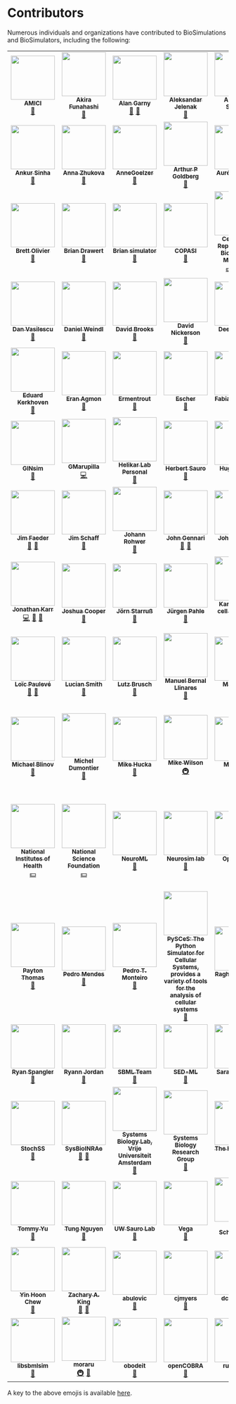 # Contributors

Numerous individuals and organizations have contributed to BioSimulations and BioSimulators, including the following:

<!-- ALL-CONTRIBUTORS-LIST:START - Do not remove or modify this section -->
<!-- prettier-ignore-start -->
<!-- markdownlint-disable -->
<table>
  <tr>
    <td align="center"><a href="https://github.com/AMICI-dev"><img src="https://avatars.githubusercontent.com/u/68919097?v=4?s=100" width="100px;" alt=""/><br /><sub><b>AMICI</b></sub></a><br /><a href="#tool-AMICI-dev" title="Tools">🔧</a></td>
    <td align="center"><a href="https://fun.bio.keio.ac.jp/"><img src="https://avatars.githubusercontent.com/u/1589676?v=4?s=100" width="100px;" alt=""/><br /><sub><b>Akira Funahashi</b></sub></a><br /><a href="#tool-funasoul" title="Tools">🔧</a></td>
    <td align="center"><a href="https://hellix.com/Alan/"><img src="https://avatars.githubusercontent.com/u/602265?v=4?s=100" width="100px;" alt=""/><br /><sub><b>Alan Garny</b></sub></a><br /><a href="#ideas-agarny" title="Ideas, Planning, & Feedback">🤔</a> <a href="#data-agarny" title="Data">🔣</a></td>
    <td align="center"><a href="https://github.com/ajelenak"><img src="https://avatars.githubusercontent.com/u/7267124?v=4?s=100" width="100px;" alt=""/><br /><sub><b>Aleksandar Jelenak</b></sub></a><br /><a href="#tool-ajelenak" title="Tools">🔧</a></td>
    <td align="center"><a href="https://github.com/ASinanSaglam"><img src="https://avatars.githubusercontent.com/u/11724447?v=4?s=100" width="100px;" alt=""/><br /><sub><b>Ali Sinan Saglam</b></sub></a><br /><a href="#data-ASinanSaglam" title="Data">🔣</a></td>
    <td align="center"><a href="https://uni-tuebingen.de/en/127116"><img src="https://avatars.githubusercontent.com/u/1740827?v=4?s=100" width="100px;" alt=""/><br /><sub><b>Andreas Dräger</b></sub></a><br /><a href="#tool-draeger" title="Tools">🔧</a></td>
    <td align="center"><a href="https://github.com/AnkitaxPriya"><img src="https://avatars.githubusercontent.com/u/44089458?v=4?s=100" width="100px;" alt=""/><br /><sub><b>Ankita</b></sub></a><br /><a href="#data-AnkitaxPriya" title="Data">🔣</a></td>
  </tr>
  <tr>
    <td align="center"><a href="https://ankursinha.in/"><img src="https://avatars.githubusercontent.com/u/102575?v=4?s=100" width="100px;" alt=""/><br /><sub><b>Ankur Sinha</b></sub></a><br /><a href="#tool-sanjayankur31" title="Tools">🔧</a></td>
    <td align="center"><a href="https://research.pasteur.fr/en/member/anna-zhukova"><img src="https://avatars.githubusercontent.com/u/10465838?v=4?s=100" width="100px;" alt=""/><br /><sub><b>Anna Zhukova</b></sub></a><br /><a href="#data-annazhukova" title="Data">🔣</a></td>
    <td align="center"><a href="https://github.com/AnneGoelzer"><img src="https://avatars.githubusercontent.com/u/32333634?v=4?s=100" width="100px;" alt=""/><br /><sub><b>AnneGoelzer</b></sub></a><br /><a href="#data-AnneGoelzer" title="Data">🔣</a></td>
    <td align="center"><a href="https://www.mountsinai.org/profiles/arthur-p-goldberg"><img src="https://avatars.githubusercontent.com/u/33882?v=4?s=100" width="100px;" alt=""/><br /><sub><b>Arthur P Goldberg</b></sub></a><br /><a href="#ideas-artgoldberg" title="Ideas, Planning, & Feedback">🤔</a></td>
    <td align="center"><a href="http://aurelien.naldi.info/"><img src="https://avatars.githubusercontent.com/u/250984?v=4?s=100" width="100px;" alt=""/><br /><sub><b>Aurélien Naldi</b></sub></a><br /><a href="#data-aurelien-naldi" title="Data">🔣</a> <a href="#tool-aurelien-naldi" title="Tools">🔧</a></td>
    <td align="center"><a href="http://bshaikh.com"><img src="https://avatars.githubusercontent.com/u/32490144?v=4?s=100" width="100px;" alt=""/><br /><sub><b>Bilal Shaikh</b></sub></a><br /><a href="https://github.com/biosimulations/biosimulations/commits?author=bilalshaikh42" title="Code">💻</a> <a href="https://github.com/biosimulations/biosimulations/commits?author=bilalshaikh42" title="Documentation">📖</a> <a href="#infra-bilalshaikh42" title="Infrastructure (Hosting, Build-Tools, etc)">🚇</a></td>
    <td align="center"><a href="https://www.ebi.ac.uk/biomodels"><img src="https://avatars.githubusercontent.com/u/74367888?v=4?s=100" width="100px;" alt=""/><br /><sub><b>BioModels</b></sub></a><br /><a href="#data-EBI-BioModels" title="Data">🔣</a></td>
  </tr>
  <tr>
    <td align="center"><a href="http://teusinkbruggemanlab.nl/brett-olivier/"><img src="https://avatars.githubusercontent.com/u/5011985?v=4?s=100" width="100px;" alt=""/><br /><sub><b>Brett Olivier</b></sub></a><br /><a href="#tool-bgoli" title="Tools">🔧</a></td>
    <td align="center"><a href="https://github.com/briandrawert"><img src="https://avatars.githubusercontent.com/u/1413538?v=4?s=100" width="100px;" alt=""/><br /><sub><b>Brian Drawert</b></sub></a><br /><a href="#tool-briandrawert" title="Tools">🔧</a></td>
    <td align="center"><a href="https://briansimulator.org/"><img src="https://avatars.githubusercontent.com/u/2292949?v=4?s=100" width="100px;" alt=""/><br /><sub><b>Brian simulator</b></sub></a><br /><a href="#tool-brian-team" title="Tools">🔧</a></td>
    <td align="center"><a href="http://www.copasi.org/"><img src="https://avatars.githubusercontent.com/u/1854399?v=4?s=100" width="100px;" alt=""/><br /><sub><b>COPASI</b></sub></a><br /><a href="#tool-copasi" title="Tools">🔧</a></td>
    <td align="center"><a href="https://reproduciblebiomodels.org"><img src="https://avatars.githubusercontent.com/u/70044163?v=4?s=100" width="100px;" alt=""/><br /><sub><b>Center for Reproducible Biomedical Modeling</b></sub></a><br /><a href="#financial-reproducible-biomedical-modeling" title="Financial">💵</a> <a href="#fundingFinding-reproducible-biomedical-modeling" title="Funding Finding">🔍</a> <a href="#projectManagement-reproducible-biomedical-modeling" title="Project Management">📆</a></td>
    <td align="center"><a href="https://github.com/CiaranWelsh"><img src="https://avatars.githubusercontent.com/u/19502680?v=4?s=100" width="100px;" alt=""/><br /><sub><b>Ciaran Welsh</b></sub></a><br /><a href="#tool-CiaranWelsh" title="Tools">🔧</a></td>
    <td align="center"><a href="https://claudine-chaouiya.pedaweb.univ-amu.fr/index.html"><img src="https://avatars.githubusercontent.com/u/40125033?v=4?s=100" width="100px;" alt=""/><br /><sub><b>Claudine Chaouiya</b></sub></a><br /><a href="#data-chaouiya" title="Data">🔣</a> <a href="#tool-chaouiya" title="Tools">🔧</a></td>
  </tr>
  <tr>
    <td align="center"><a href="https://github.com/danv61"><img src="https://avatars.githubusercontent.com/u/29076329?v=4?s=100" width="100px;" alt=""/><br /><sub><b>Dan Vasilescu</b></sub></a><br /><a href="#tool-danv61" title="Tools">🔧</a></td>
    <td align="center"><a href="https://www.helmholtz-muenchen.de/icb/institute/staff/staff/ma/5122/index.html"><img src="https://avatars.githubusercontent.com/u/18048784?v=4?s=100" width="100px;" alt=""/><br /><sub><b>Daniel Weindl</b></sub></a><br /><a href="#tool-dweindl" title="Tools">🔧</a></td>
    <td align="center"><a href="https://github.com/dbrnz"><img src="https://avatars.githubusercontent.com/u/239220?v=4?s=100" width="100px;" alt=""/><br /><sub><b>David Brooks</b></sub></a><br /><a href="#tool-dbrnz" title="Tools">🔧</a></td>
    <td align="center"><a href="http://about.me/david.nickerson"><img src="https://avatars.githubusercontent.com/u/811244?v=4?s=100" width="100px;" alt=""/><br /><sub><b>David Nickerson</b></sub></a><br /><a href="#ideas-nickerso" title="Ideas, Planning, & Feedback">🤔</a></td>
    <td align="center"><a href="https://github.com/DeepaMahm"><img src="https://avatars.githubusercontent.com/u/29662579?v=4?s=100" width="100px;" alt=""/><br /><sub><b>DeepaMahm</b></sub></a><br /><a href="https://github.com/biosimulations/biosimulations/issues?q=author%3ADeepaMahm" title="Bug reports">🐛</a></td>
    <td align="center"><a href="https://github.com/jdieg0"><img src="https://avatars.githubusercontent.com/u/6570972?v=4?s=100" width="100px;" alt=""/><br /><sub><b>Diego</b></sub></a><br /><a href="#tool-jdieg0" title="Tools">🔧</a></td>
    <td align="center"><a href="https://dilawars.me/"><img src="https://avatars.githubusercontent.com/u/895681?v=4?s=100" width="100px;" alt=""/><br /><sub><b>Dilawar Singh</b></sub></a><br /><a href="#tool-dilawar" title="Tools">🔧</a></td>
  </tr>
  <tr>
    <td align="center"><a href="https://github.com/edkerk"><img src="https://avatars.githubusercontent.com/u/7326655?v=4?s=100" width="100px;" alt=""/><br /><sub><b>Eduard Kerkhoven</b></sub></a><br /><a href="#tool-edkerk" title="Tools">🔧</a></td>
    <td align="center"><a href="https://eagmon.github.io/"><img src="https://avatars.githubusercontent.com/u/6809431?v=4?s=100" width="100px;" alt=""/><br /><sub><b>Eran Agmon</b></sub></a><br /><a href="#ideas-eagmon" title="Ideas, Planning, & Feedback">🤔</a></td>
    <td align="center"><a href="https://github.com/Ermentrout"><img src="https://avatars.githubusercontent.com/u/7952422?v=4?s=100" width="100px;" alt=""/><br /><sub><b>Ermentrout</b></sub></a><br /><a href="#tool-Ermentrout" title="Tools">🔧</a></td>
    <td align="center"><a href="https://escher.github.io/"><img src="https://avatars.githubusercontent.com/u/9327950?v=4?s=100" width="100px;" alt=""/><br /><sub><b>Escher</b></sub></a><br /><a href="#tool-escher" title="Tools">🔧</a></td>
    <td align="center"><a href="https://scholar.harvard.edu/fabianfroehlich/home"><img src="https://avatars.githubusercontent.com/u/14923969?v=4?s=100" width="100px;" alt=""/><br /><sub><b>Fabian Fröhlich</b></sub></a><br /><a href="#tool-FFroehlich" title="Tools">🔧</a></td>
    <td align="center"><a href="https://github.com/zhangfengkai"><img src="https://avatars.githubusercontent.com/u/38113699?v=4?s=100" width="100px;" alt=""/><br /><sub><b>Fengkai Zhang</b></sub></a><br /><a href="#tool-zhangfengkai" title="Tools">🔧</a></td>
    <td align="center"><a href="https://github.com/fbergmann"><img src="https://avatars.githubusercontent.com/u/949059?v=4?s=100" width="100px;" alt=""/><br /><sub><b>Frank Bergmann</b></sub></a><br /><a href="#ideas-fbergmann" title="Ideas, Planning, & Feedback">🤔</a></td>
  </tr>
  <tr>
    <td align="center"><a href="https://github.com/GINsim"><img src="https://avatars.githubusercontent.com/u/32065286?v=4?s=100" width="100px;" alt=""/><br /><sub><b>GINsim</b></sub></a><br /><a href="#tool-GINsim" title="Tools">🔧</a></td>
    <td align="center"><a href="http://gmarupilla.com"><img src="https://avatars.githubusercontent.com/u/53095348?v=4?s=100" width="100px;" alt=""/><br /><sub><b>GMarupilla</b></sub></a><br /><a href="https://github.com/biosimulations/biosimulations/commits?author=gmarupilla" title="Code">💻</a></td>
    <td align="center"><a href="http://helikarlab.org/"><img src="https://avatars.githubusercontent.com/u/17307008?v=4?s=100" width="100px;" alt=""/><br /><sub><b>Helikar Lab Personal</b></sub></a><br /><a href="#tool-HelikarLabPersonal" title="Tools">🔧</a></td>
    <td align="center"><a href="http://www.sys-bio.org/"><img src="https://avatars.githubusercontent.com/u/1054990?v=4?s=100" width="100px;" alt=""/><br /><sub><b>Herbert Sauro</b></sub></a><br /><a href="#ideas-hsauro" title="Ideas, Planning, & Feedback">🤔</a></td>
    <td align="center"><a href="https://github.com/hsorby"><img src="https://avatars.githubusercontent.com/u/778048?v=4?s=100" width="100px;" alt=""/><br /><sub><b>Hugh Sorby</b></sub></a><br /><a href="#tool-hsorby" title="Tools">🔧</a></td>
    <td align="center"><a href="http://identifiers.org/"><img src="https://avatars.githubusercontent.com/u/18701545?v=4?s=100" width="100px;" alt=""/><br /><sub><b>Idenfitiers.org</b></sub></a><br /><a href="#data-identifiers-org" title="Data">🔣</a></td>
    <td align="center"><a href="https://github.com/JanHasenauer"><img src="https://avatars.githubusercontent.com/u/12297214?v=4?s=100" width="100px;" alt=""/><br /><sub><b>Jan Hasenauer</b></sub></a><br /><a href="#tool-JanHasenauer" title="Tools">🔧</a></td>
  </tr>
  <tr>
    <td align="center"><a href="http://bionetgen.org/"><img src="https://avatars.githubusercontent.com/u/8277248?v=4?s=100" width="100px;" alt=""/><br /><sub><b>Jim Faeder</b></sub></a><br /><a href="#tool-jrfaeder" title="Tools">🔧</a> <a href="#data-jrfaeder" title="Data">🔣</a></td>
    <td align="center"><a href="http://vcell.org"><img src="https://avatars.githubusercontent.com/u/20616724?v=4?s=100" width="100px;" alt=""/><br /><sub><b>Jim Schaff</b></sub></a><br /><a href="#ideas-jcschaff" title="Ideas, Planning, & Feedback">🤔</a></td>
    <td align="center"><a href="https://github.com/jmrohwer"><img src="https://avatars.githubusercontent.com/u/502289?v=4?s=100" width="100px;" alt=""/><br /><sub><b>Johann Rohwer</b></sub></a><br /><a href="#tool-jmrohwer" title="Tools">🔧</a></td>
    <td align="center"><a href="https://github.com/jhgennari"><img src="https://avatars.githubusercontent.com/u/2684850?v=4?s=100" width="100px;" alt=""/><br /><sub><b>John Gennari</b></sub></a><br /><a href="#ideas-jhgennari" title="Ideas, Planning, & Feedback">🤔</a> <a href="#tool-jhgennari" title="Tools">🔧</a></td>
    <td align="center"><a href="https://github.com/jreadey"><img src="https://avatars.githubusercontent.com/u/7785492?v=4?s=100" width="100px;" alt=""/><br /><sub><b>John Readey</b></sub></a><br /><a href="#tool-jreadey" title="Tools">🔧</a></td>
    <td align="center"><a href="https://github.com/johnsekar"><img src="https://avatars.githubusercontent.com/u/1610689?v=4?s=100" width="100px;" alt=""/><br /><sub><b>John Sekar</b></sub></a><br /><a href="#ideas-johnsekar" title="Ideas, Planning, & Feedback">🤔</a></td>
    <td align="center"><a href="https://github.com/joncison"><img src="https://avatars.githubusercontent.com/u/1506863?v=4?s=100" width="100px;" alt=""/><br /><sub><b>Jon Ison</b></sub></a><br /><a href="#data-joncison" title="Data">🔣</a></td>
  </tr>
  <tr>
    <td align="center"><a href="https://www.karrlab.org"><img src="https://avatars.githubusercontent.com/u/2848297?v=4?s=100" width="100px;" alt=""/><br /><sub><b>Jonathan Karr</b></sub></a><br /><a href="https://github.com/biosimulations/biosimulations/commits?author=jonrkarr" title="Code">💻</a> <a href="https://github.com/biosimulations/biosimulations/commits?author=jonrkarr" title="Documentation">📖</a> <a href="#design-jonrkarr" title="Design">🎨</a></td>
    <td align="center"><a href="https://github.com/jtcooper10"><img src="https://avatars.githubusercontent.com/u/42880781?v=4?s=100" width="100px;" alt=""/><br /><sub><b>Joshua Cooper</b></sub></a><br /><a href="#tool-jtcooper10" title="Tools">🔧</a></td>
    <td align="center"><a href="https://github.com/starboerg"><img src="https://avatars.githubusercontent.com/u/5522086?v=4?s=100" width="100px;" alt=""/><br /><sub><b>Jörn Starruß</b></sub></a><br /><a href="#tool-starboerg" title="Tools">🔧</a></td>
    <td align="center"><a href="http://juergen.pahle.de/"><img src="https://avatars.githubusercontent.com/u/5473011?v=4?s=100" width="100px;" alt=""/><br /><sub><b>Jürgen Pahle</b></sub></a><br /><a href="#tool-jpahle" title="Tools">🔧</a></td>
    <td align="center"><a href="https://www.karrlab.org/"><img src="https://avatars.githubusercontent.com/u/13785824?v=4?s=100" width="100px;" alt=""/><br /><sub><b>Karr whole-cell modeling lab</b></sub></a><br /><a href="#ideas-KarrLab" title="Ideas, Planning, & Feedback">🤔</a></td>
    <td align="center"><a href="https://github.com/0u812"><img src="https://avatars.githubusercontent.com/u/7402146?v=4?s=100" width="100px;" alt=""/><br /><sub><b>Kyle Medley</b></sub></a><br /><a href="#tool-0u812" title="Tools">🔧</a> <a href="#ideas-0u812" title="Ideas, Planning, & Feedback">🤔</a></td>
    <td align="center"><a href="http://lems.github.io/LEMS"><img src="https://avatars.githubusercontent.com/u/3033237?v=4?s=100" width="100px;" alt=""/><br /><sub><b>LEMS</b></sub></a><br /><a href="#tool-LEMS" title="Tools">🔧</a></td>
  </tr>
  <tr>
    <td align="center"><a href="http://loicpauleve.name/"><img src="https://avatars.githubusercontent.com/u/228657?v=4?s=100" width="100px;" alt=""/><br /><sub><b>Loïc Paulevé</b></sub></a><br /><a href="#data-pauleve" title="Data">🔣</a> <a href="#tool-pauleve" title="Tools">🔧</a></td>
    <td align="center"><a href="https://github.com/luciansmith"><img src="https://avatars.githubusercontent.com/u/1736150?v=4?s=100" width="100px;" alt=""/><br /><sub><b>Lucian Smith</b></sub></a><br /><a href="#ideas-luciansmith" title="Ideas, Planning, & Feedback">🤔</a></td>
    <td align="center"><a href="https://github.com/lutzbrusch"><img src="https://avatars.githubusercontent.com/u/13622401?v=4?s=100" width="100px;" alt=""/><br /><sub><b>Lutz Brusch</b></sub></a><br /><a href="#tool-lutzbrusch" title="Tools">🔧</a></td>
    <td align="center"><a href="https://uk.linkedin.com/in/manuelbernal"><img src="https://avatars.githubusercontent.com/u/8855107?v=4?s=100" width="100px;" alt=""/><br /><sub><b>Manuel Bernal Llinares</b></sub></a><br /><a href="#data-mbdebian" title="Data">🔣</a></td>
    <td align="center"><a href="https://github.com/MarcDinh"><img src="https://avatars.githubusercontent.com/u/50445930?v=4?s=100" width="100px;" alt=""/><br /><sub><b>MarcDinh</b></sub></a><br /><a href="#tool-MarcDinh" title="Tools">🔧</a></td>
    <td align="center"><a href="https://livermetabolism.com/"><img src="https://avatars.githubusercontent.com/u/900538?v=4?s=100" width="100px;" alt=""/><br /><sub><b>Matthias König</b></sub></a><br /><a href="#ideas-matthiaskoenig" title="Ideas, Planning, & Feedback">🤔</a></td>
    <td align="center"><a href="https://orcid.org/0000-0002-1509-4981"><img src="https://avatars.githubusercontent.com/u/992660?v=4?s=100" width="100px;" alt=""/><br /><sub><b>Matúš Kalaš</b></sub></a><br /><a href="#data-matuskalas" title="Data">🔣</a></td>
  </tr>
  <tr>
    <td align="center"><a href="https://github.com/vcellmike"><img src="https://avatars.githubusercontent.com/u/29076280?v=4?s=100" width="100px;" alt=""/><br /><sub><b>Michael Blinov</b></sub></a><br /><a href="#ideas-vcellmike" title="Ideas, Planning, & Feedback">🤔</a></td>
    <td align="center"><a href="http://dumontierlab.com/"><img src="https://avatars.githubusercontent.com/u/993852?v=4?s=100" width="100px;" alt=""/><br /><sub><b>Michel Dumontier</b></sub></a><br /><a href="#data-micheldumontier" title="Data">🔣</a></td>
    <td align="center"><a href="http://www.cds.caltech.edu/~mhucka"><img src="https://avatars.githubusercontent.com/u/1450019?v=4?s=100" width="100px;" alt=""/><br /><sub><b>Mike Hucka</b></sub></a><br /><a href="#tool-mhucka" title="Tools">🔧</a></td>
    <td align="center"><a href="https://hpc.uchc.edu"><img src="https://avatars.githubusercontent.com/u/400595?v=4?s=100" width="100px;" alt=""/><br /><sub><b>Mike Wilson</b></sub></a><br /><a href="#infra-mpw6" title="Infrastructure (Hosting, Build-Tools, etc)">🚇</a></td>
    <td align="center"><a href="http://modeldb.yale.edu/"><img src="https://avatars.githubusercontent.com/u/38667483?v=4?s=100" width="100px;" alt=""/><br /><sub><b>ModelDB</b></sub></a><br /><a href="#data-ModelDBRepository" title="Data">🔣</a></td>
    <td align="center"><a href="https://unseenbio.com/"><img src="https://avatars.githubusercontent.com/u/135653?v=4?s=100" width="100px;" alt=""/><br /><sub><b>Moritz E. Beber</b></sub></a><br /><a href="#tool-Midnighter" title="Tools">🔧</a></td>
    <td align="center"><a href="http://www.nibib.nih.gov/"><img src="https://avatars.githubusercontent.com/u/12418167?v=4?s=100" width="100px;" alt=""/><br /><sub><b>National Institute of Biomedical Imaging and Bioengineering</b></sub></a><br /><a href="#financial-NIBIB" title="Financial">💵</a></td>
  </tr>
  <tr>
    <td align="center"><a href="https://nih.gov/"><img src="https://avatars.githubusercontent.com/u/52710462?v=4?s=100" width="100px;" alt=""/><br /><sub><b>National Institutes of Health</b></sub></a><br /><a href="#financial-NIHGOV" title="Financial">💵</a></td>
    <td align="center"><a href="https://nsf.gov/"><img src="https://avatars.githubusercontent.com/u/23663503?v=4?s=100" width="100px;" alt=""/><br /><sub><b>National Science Foundation</b></sub></a><br /><a href="#financial-NSF-open" title="Financial">💵</a></td>
    <td align="center"><a href="https://docs.neuroml.org/"><img src="https://avatars.githubusercontent.com/u/2727519?v=4?s=100" width="100px;" alt=""/><br /><sub><b>NeuroML</b></sub></a><br /><a href="#tool-NeuroML" title="Tools">🔧</a></td>
    <td align="center"><a href="http://neurosimlab.org/"><img src="https://avatars.githubusercontent.com/u/14202113?v=4?s=100" width="100px;" alt=""/><br /><sub><b>Neurosim lab</b></sub></a><br /><a href="#tool-Neurosim-lab" title="Tools">🔧</a></td>
    <td align="center"><a href="https://opencor.ws/"><img src="https://avatars.githubusercontent.com/u/754570?v=4?s=100" width="100px;" alt=""/><br /><sub><b>OpenCOR</b></sub></a><br /><a href="#tool-opencor" title="Tools">🔧</a></td>
    <td align="center"><a href="https://models.physiomeproject.org/"><img src="https://avatars.githubusercontent.com/u/1114929?v=4?s=100" width="100px;" alt=""/><br /><sub><b>PMR2 - the software behind the Auckland Physiome Repository</b></sub></a><br /><a href="#data-PMR2" title="Data">🔣</a></td>
    <td align="center"><a href="http://www.opensourcebrain.org/"><img src="https://avatars.githubusercontent.com/u/1556687?v=4?s=100" width="100px;" alt=""/><br /><sub><b>Padraig Gleeson</b></sub></a><br /><a href="#data-pgleeson" title="Data">🔣</a> <a href="#tool-pgleeson" title="Tools">🔧</a></td>
  </tr>
  <tr>
    <td align="center"><a href="https://github.com/Paytonco"><img src="https://avatars.githubusercontent.com/u/7064808?v=4?s=100" width="100px;" alt=""/><br /><sub><b>Payton Thomas</b></sub></a><br /><a href="#tool-Paytonco" title="Tools">🔧</a></td>
    <td align="center"><a href="http://www.comp-sys-bio.org/"><img src="https://avatars.githubusercontent.com/u/2159130?v=4?s=100" width="100px;" alt=""/><br /><sub><b>Pedro Mendes</b></sub></a><br /><a href="#tool-pmendes" title="Tools">🔧</a></td>
    <td align="center"><a href="http://pedromonteiro.org/"><img src="https://avatars.githubusercontent.com/u/2027375?v=4?s=100" width="100px;" alt=""/><br /><sub><b>Pedro T. Monteiro</b></sub></a><br /><a href="#tool-ptgm" title="Tools">🔧</a></td>
    <td align="center"><a href="http://pysces.sourceforge.net/"><img src="https://avatars.githubusercontent.com/u/6103247?v=4?s=100" width="100px;" alt=""/><br /><sub><b>PySCeS: The Python Simulator for Cellular Systems, provides a variety of tools for the analysis of cellular systems</b></sub></a><br /><a href="#tool-PySCeS" title="Tools">🔧</a></td>
    <td align="center"><a href="https://github.com/Ragzz1995"><img src="https://avatars.githubusercontent.com/u/16513966?v=4?s=100" width="100px;" alt=""/><br /><sub><b>Raghul Kannan</b></sub></a><br /><a href="#tool-Ragzz1995" title="Tools">🔧</a></td>
    <td align="center"><a href="https://github.com/rsmsheriff"><img src="https://avatars.githubusercontent.com/u/7849690?v=4?s=100" width="100px;" alt=""/><br /><sub><b>Rahuman Sheriff</b></sub></a><br /><a href="#data-rsmsheriff" title="Data">🔣</a></td>
    <td align="center"><a href="https://raashika03.github.io/rashika.rathi/"><img src="https://avatars.githubusercontent.com/u/45493793?v=4?s=100" width="100px;" alt=""/><br /><sub><b>Rashika Rathi</b></sub></a><br /><a href="#data-raashika03" title="Data">🔣</a></td>
  </tr>
  <tr>
    <td align="center"><a href="http://allencell.org/"><img src="https://avatars.githubusercontent.com/u/9079?v=4?s=100" width="100px;" alt=""/><br /><sub><b>Ryan Spangler</b></sub></a><br /><a href="#ideas-prismofeverything" title="Ideas, Planning, & Feedback">🤔</a></td>
    <td align="center"><a href="https://github.com/Ryannjordan"><img src="https://avatars.githubusercontent.com/u/86376602?v=4?s=100" width="100px;" alt=""/><br /><sub><b>Ryann Jordan</b></sub></a><br /><a href="#data-Ryannjordan" title="Data">🔣</a></td>
    <td align="center"><a href="http://sbml.org/About"><img src="https://avatars.githubusercontent.com/u/1799692?v=4?s=100" width="100px;" alt=""/><br /><sub><b>SBML Team</b></sub></a><br /><a href="#tool-sbmlteam" title="Tools">🔧</a></td>
    <td align="center"><a href="https://github.com/SED-ML"><img src="https://avatars.githubusercontent.com/u/29736746?v=4?s=100" width="100px;" alt=""/><br /><sub><b>SED-ML</b></sub></a><br /><a href="#tool-SED-ML" title="Tools">🔧</a></td>
    <td align="center"><a href="https://github.com/skeating"><img src="https://avatars.githubusercontent.com/u/1736558?v=4?s=100" width="100px;" alt=""/><br /><sub><b>Sarah Keating</b></sub></a><br /><a href="#tool-skeating" title="Tools">🔧</a></td>
    <td align="center"><a href="https://github.com/shoops"><img src="https://avatars.githubusercontent.com/u/1760522?v=4?s=100" width="100px;" alt=""/><br /><sub><b>Stefan Hoops</b></sub></a><br /><a href="#tool-shoops" title="Tools">🔧</a></td>
    <td align="center"><a href="http://www.smoldyn.org/"><img src="https://avatars.githubusercontent.com/u/33039297?v=4?s=100" width="100px;" alt=""/><br /><sub><b>Steve Andrews</b></sub></a><br /><a href="#data-ssandrews" title="Data">🔣</a> <a href="#tool-ssandrews" title="Tools">🔧</a></td>
  </tr>
  <tr>
    <td align="center"><a href="https://github.com/StochSS"><img src="https://avatars.githubusercontent.com/u/3344600?v=4?s=100" width="100px;" alt=""/><br /><sub><b>StochSS</b></sub></a><br /><a href="#tool-StochSS" title="Tools">🔧</a></td>
    <td align="center"><a href="https://maiage.inrae.fr/en/biosys"><img src="https://avatars.githubusercontent.com/u/32363627?v=4?s=100" width="100px;" alt=""/><br /><sub><b>SysBioINRAe</b></sub></a><br /><a href="#tool-SysBioInra" title="Tools">🔧</a> <a href="#data-SysBioInra" title="Data">🔣</a></td>
    <td align="center"><a href="https://science.vu.nl/en/research/molecular-cell-biology/systems-bioinformatics/index.aspx"><img src="https://avatars.githubusercontent.com/u/12168054?v=4?s=100" width="100px;" alt=""/><br /><sub><b>Systems Biology Lab, Vrije Universiteit Amsterdam</b></sub></a><br /><a href="#tool-SystemsBioinformatics" title="Tools">🔧</a></td>
    <td align="center"><a href="http://systemsbiology.ucsd.edu/"><img src="https://avatars.githubusercontent.com/u/4237829?v=4?s=100" width="100px;" alt=""/><br /><sub><b>Systems Biology Research Group</b></sub></a><br /><a href="#data-SBRG" title="Data">🔣</a></td>
    <td align="center"><a href="https://www.hdfgroup.org/"><img src="https://avatars.githubusercontent.com/u/8572050?v=4?s=100" width="100px;" alt=""/><br /><sub><b>The HDF Group</b></sub></a><br /><a href="#tool-HDFGroup" title="Tools">🔧</a></td>
    <td align="center"><a href="http://neuron.yale.edu/"><img src="https://avatars.githubusercontent.com/u/38567601?v=4?s=100" width="100px;" alt=""/><br /><sub><b>The NEURON Simulator</b></sub></a><br /><a href="#tool-neuronsimulator" title="Tools">🔧</a></td>
    <td align="center"><a href="https://cellml.org/"><img src="https://avatars.githubusercontent.com/u/2141414?v=4?s=100" width="100px;" alt=""/><br /><sub><b>The home of CellML on Github</b></sub></a><br /><a href="#tool-cellml" title="Tools">🔧</a></td>
  </tr>
  <tr>
    <td align="center"><a href="https://github.com/metatoaster"><img src="https://avatars.githubusercontent.com/u/372914?v=4?s=100" width="100px;" alt=""/><br /><sub><b>Tommy Yu</b></sub></a><br /><a href="#data-metatoaster" title="Data">🔣</a></td>
    <td align="center"><a href="https://www.itersdesktop.com/"><img src="https://avatars.githubusercontent.com/u/663341?v=4?s=100" width="100px;" alt=""/><br /><sub><b>Tung Nguyen</b></sub></a><br /><a href="#data-ntung" title="Data">🔣</a></td>
    <td align="center"><a href="https://github.com/sys-bio"><img src="https://avatars.githubusercontent.com/u/5590646?v=4?s=100" width="100px;" alt=""/><br /><sub><b>UW Sauro Lab</b></sub></a><br /><a href="#tool-sys-bio" title="Tools">🔧</a></td>
    <td align="center"><a href="https://vega.github.io/"><img src="https://avatars.githubusercontent.com/u/11796929?v=4?s=100" width="100px;" alt=""/><br /><sub><b>Vega</b></sub></a><br /><a href="#tool-vega" title="Tools">🔧</a></td>
    <td align="center"><a href="https://github.com/veitveit"><img src="https://avatars.githubusercontent.com/u/15800709?v=4?s=100" width="100px;" alt=""/><br /><sub><b>Veit Schwämmle</b></sub></a><br /><a href="#data-veitveit" title="Data">🔣</a></td>
    <td align="center"><a href="http://vcell.org/"><img src="https://avatars.githubusercontent.com/u/29076025?v=4?s=100" width="100px;" alt=""/><br /><sub><b>Virtual Cell</b></sub></a><br /><a href="#tool-virtualcell" title="Tools">🔧</a> <a href="#data-virtualcell" title="Data">🔣</a></td>
    <td align="center"><a href="http://genome.jouy.inra.fr/~wliebermeis/index_en.html"><img src="https://avatars.githubusercontent.com/u/3976679?v=4?s=100" width="100px;" alt=""/><br /><sub><b>Wolfram Liebermeister</b></sub></a><br /><a href="#tool-liebermeister" title="Tools">🔧</a></td>
  </tr>
  <tr>
    <td align="center"><a href="https://github.com/YinHoon"><img src="https://avatars.githubusercontent.com/u/11270172?v=4?s=100" width="100px;" alt=""/><br /><sub><b>Yin Hoon Chew</b></sub></a><br /><a href="#ideas-YinHoon" title="Ideas, Planning, & Feedback">🤔</a></td>
    <td align="center"><a href="https://www.linkedin.com/in/zakandrewking/"><img src="https://avatars.githubusercontent.com/u/1250400?v=4?s=100" width="100px;" alt=""/><br /><sub><b>Zachary A. King</b></sub></a><br /><a href="#tool-zakandrewking" title="Tools">🔧</a> <a href="#data-zakandrewking" title="Data">🔣</a></td>
    <td align="center"><a href="https://github.com/abulovic"><img src="https://avatars.githubusercontent.com/u/1510530?v=4?s=100" width="100px;" alt=""/><br /><sub><b>abulovic</b></sub></a><br /><a href="#data-abulovic" title="Data">🔣</a></td>
    <td align="center"><a href="https://github.com/cjmyers"><img src="https://avatars.githubusercontent.com/u/3507191?v=4?s=100" width="100px;" alt=""/><br /><sub><b>cjmyers</b></sub></a><br /><a href="#ideas-cjmyers" title="Ideas, Planning, & Feedback">🤔</a></td>
    <td align="center"><a href="https://github.com/dczielinski"><img src="https://avatars.githubusercontent.com/u/4442307?v=4?s=100" width="100px;" alt=""/><br /><sub><b>dczielinski</b></sub></a><br /><a href="#tool-dczielinski" title="Tools">🔧</a></td>
    <td align="center"><a href="https://thesustainablevegan.org/"><img src="https://avatars.githubusercontent.com/u/60083977?v=4?s=100" width="100px;" alt=""/><br /><sub><b>freiburgermsu</b></sub></a><br /><a href="https://github.com/biosimulations/biosimulations/commits?author=freiburgermsu" title="Documentation">📖</a></td>
    <td align="center"><a href="https://github.com/jtyurkovich"><img src="https://avatars.githubusercontent.com/u/5396263?v=4?s=100" width="100px;" alt=""/><br /><sub><b>jtyurkovich</b></sub></a><br /><a href="#tool-jtyurkovich" title="Tools">🔧</a></td>
  </tr>
  <tr>
    <td align="center"><a href="http://fun.bio.keio.ac.jp/software/libsbmlsim/"><img src="https://avatars.githubusercontent.com/u/16151392?v=4?s=100" width="100px;" alt=""/><br /><sub><b>libsbmlsim</b></sub></a><br /><a href="#tool-libsbmlsim" title="Tools">🔧</a></td>
    <td align="center"><a href="https://github.com/moraru"><img src="https://avatars.githubusercontent.com/u/7397814?v=4?s=100" width="100px;" alt=""/><br /><sub><b>moraru</b></sub></a><br /><a href="#infra-moraru" title="Infrastructure (Hosting, Build-Tools, etc)">🚇</a> <a href="#ideas-moraru" title="Ideas, Planning, & Feedback">🤔</a></td>
    <td align="center"><a href="https://github.com/obodeit"><img src="https://avatars.githubusercontent.com/u/38722594?v=4?s=100" width="100px;" alt=""/><br /><sub><b>obodeit</b></sub></a><br /><a href="#tool-obodeit" title="Tools">🔧</a></td>
    <td align="center"><a href="https://github.com/opencobra"><img src="https://avatars.githubusercontent.com/u/2708410?v=4?s=100" width="100px;" alt=""/><br /><sub><b>openCOBRA</b></sub></a><br /><a href="#tool-opencobra" title="Tools">🔧</a></td>
    <td align="center"><a href="https://github.com/RuleWorld"><img src="https://avatars.githubusercontent.com/u/11491841?v=4?s=100" width="100px;" alt=""/><br /><sub><b>ruleworld</b></sub></a><br /><a href="#tool-RuleWorld" title="Tools">🔧</a> <a href="#data-RuleWorld" title="Data">🔣</a></td>
    <td align="center"><a href="https://github.com/yexilein"><img src="https://avatars.githubusercontent.com/u/30040612?v=4?s=100" width="100px;" alt=""/><br /><sub><b>yexilein</b></sub></a><br /><a href="#tool-yexilein" title="Tools">🔧</a></td>
    <td align="center"><a href="https://github.com/z-haiman"><img src="https://avatars.githubusercontent.com/u/29131681?v=4?s=100" width="100px;" alt=""/><br /><sub><b>z-haiman</b></sub></a><br /><a href="#tool-z-haiman" title="Tools">🔧</a></td>
  </tr>
</table>

<!-- markdownlint-restore -->
<!-- prettier-ignore-end -->

<!-- ALL-CONTRIBUTORS-LIST:END -->

A key to the above emojis is available [here](https://allcontributors.org/docs/en/emoji-key).
